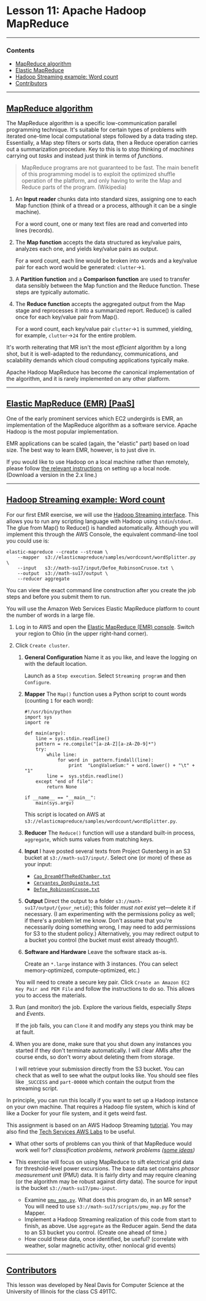 #   Lesson 11:  Apache Hadoop MapReduce


---

### Contents

-   [MapReduce algorithm](#1)
-   [Elastic MapReduce](#2)
-   [Hadoop Streaming example:  Word count](#3)
-   [Contributors](#6)


---

##  [MapReduce algorithm](#1)

The MapReduce algorithm is a specific low-communication parallel programming technique.  It's suitable for certain types of problems with iterated one-time local computational steps followed by a data trading step.  Essentially, a Map step filters or sorts data, then a Reduce operation carries out a summarization procedure.  Key to this is to stop thinking of *machines* carrying out *tasks* and instead just think in terms of *functions*.

> MapReduce programs are not guaranteed to be fast. The main benefit of this programming model is to exploit the optimized shuffle operation of the platform, and only having to write the Map and Reduce parts of the program.  (Wikipedia)

1.  An **Input reader** chunks data into standard sizes, assigning one to each Map function (think of a thread or a process, although it can be a single machine).

    For a word count, one or many text files are read and converted into lines (records).

2.  The **Map function** accepts the data structured as key/value pairs, analyzes each one, and yields key/value pairs as output.

    For a word count, each line would be broken into words and a key/value pair for each word would be generated:  `clutter`→`1`.

3.  A **Partition function** and a **Comparison function** are used to transfer data sensibly between the Map function and the Reduce function.  These steps are typically automatic.

4.  The **Reduce function** accepts the aggregated output from the Map stage and reprocesses it into a summarized report.  Reduce() is called once for each key/value pair from Map().

    For a word count, each key/value pair `clutter`→`1` is summed, yielding, for example, `clutter`→`24` for the entire problem.

It's worth reiterating that MR isn't the most *efficient* algorithm by a long shot, but it is well-adapted to the redundancy, communications, and scalability demands which cloud computing applications typically make.

Apache Hadoop MapReduce has become *the* canonical implementation of the algorithm, and it is rarely implemented on any other platform.


---

##  [Elastic MapReduce (EMR) [PaaS]](#2)

One of the early prominent services which EC2 undergirds is EMR, an implementation of the MapReduce algorithm as a software service.  Apache Hadoop is the most popular implementation.

EMR applications can be scaled (again, the "elastic" part) based on load size.  The best way to learn EMR, however, is to just dive in.

<div class="alert alert-info">
If you would like to use Hadoop on a local machine rather than remotely, please follow <a href="https://hadoop.apache.org/docs/r2.7.2/hadoop-project-dist/hadoop-common/SingleCluster.html">the relevant instructions</a> on setting up a local node.  (Download a version in the 2.x line.)
</div>


---

##  [Hadoop Streaming example:  Word count](#3)

For our first EMR exercise, we will use the [Hadoop Streaming interface](https://hadoop.apache.org/docs/r1.2.1/streaming.html).  This allows you to run any scripting language with Hadoop using `stdin`/`stdout`.  The glue from Map() to Reduce() is handled automatically.  Although you will implement this through the AWS Console, the equivalent command-line tool you could use is:

    elastic-mapreduce --create --stream \
        --mapper  s3://elasticmapreduce/samples/wordcount/wordSplitter.py \
        --input   s3://math-su17/input/Defoe_RobinsonCrusoe.txt \
        --output  s3://math-su17/output \
        --reducer aggregate

You can view the exact command line construction after you create the job steps and before you submit them to run.

You will use the Amazon Web Services Elastic MapReduce platform to count the number of words in a large file.

1.  Log in to AWS and open the [Elastic MapReduce (EMR) console](https://us-east-2.console.aws.amazon.com/elasticmapreduce/home?region=us-east-2#).  Switch your region to Ohio (in the upper right-hand corner).

2.  Click `Create cluster`.

    1.  **General Configuration**  Name it as you like, and leave the logging on with the default location.

        Launch as a `Step execution`.  Select `Streaming program` and then `Configure`.

    2.  **Mapper**  The `Map()` function uses a Python script to count words (counting `1` for each word):

            #!/usr/bin/python
            import sys
            import re

            def main(argv):
                line = sys.stdin.readline()
                pattern = re.compile("[a-zA-Z][a-zA-Z0-9]*")
                try:
                    while line:
                        for word in  pattern.findall(line):
                            print  "LongValueSum:" + word.lower() + "\t" + "1"
                    line =  sys.stdin.readline()
                except "end of file":
                    return None

            if __name__ == "__main__":
                main(sys.argv)

        This script is located on AWS at `s3://elasticmapreduce/samples/wordcount/wordSplitter.py`.

    3.  **Reducer**  The `Reduce()` function will use a standard built-in process, `aggregate`, which sums values from matching keys.

    4.  **Input**  I have posted several texts from Project Gutenberg in an S3 bucket at `s3://math-su17/input/`.  Select one (or more) of these as your input:

        -   [`Cao_DreamOfTheRedChamber.txt`](./Cao_DreamOfTheRedChamber.txt)
        -   [`Cervantes_DonQuixote.txt`](./Cervantes_DonQuixote.txt)
        -   [`Defoe_RobinsonCrusoe.txt`](./Defoe_RobinsonCrusoe.txt)

    5.  **Output**  Direct the output to a folder `s3://math-su17/output/{your_netid}`; this folder _must not exist_ yet—delete it if necessary.  (I am experimenting with the permissions policy as well; if there's a problem let me know.  Don't assume that you're necessarily doing something wrong, I may need to add permissions for S3 to the student policy.)  Alternatively, you may redirect output to a bucket you control (the bucket must exist already though!).

    6.  **Software and Hardware**  Leave the software stack as-is.

        Create an `*.large` instance with 3 instances.  (You can select memory-optimized, compute-optimized, etc.)

    You will need to create a secure key pair.  Click `Create an Amazon EC2 Key Pair and PEM File` and follow the instructions to do so.  This allows you to access the materials.


3.  Run (and monitor) the job.  Explore the various fields, especially *Steps* and *Events*.

    If the job fails, you can `Clone` it and modify any steps you think may be at fault.

4.  When you are done, make sure that you shut down any instances you started if they don't terminate automatically.  I will clear AMIs after the course ends, so don't worry about deleting them from storage.

    I will retrieve your submission directly from the S3 bucket.  You can check that as well to see what the output looks like.  You should see files like `_SUCCESS` and `part-00000` which contain the output from the streaming script.

<div class="alert alert-info">
In principle, you can run this locally if you want to set up a Hadoop instance on your own machine.  That requires a Hadoop file system, which is kind of like a Docker for your file system, and it gets weird fast.
</div>

This assignment is based on an AWS Hadoop Streaming [tutorial](https://aws.amazon.com/code/Elastic-MapReduce/2273).  You may also find the [Tech Services AWS Labs](https://aws.illinois.edu/labs/) to be useful.

-   What other sorts of problems can you think of that MapReduce would work well for?  _classification problems, network problems ([some ideas](https://stackoverflow.com/questions/12375761/good-mapreduce-examples#12375878))_

-   This exercise will focus on using MapReduce to sift electrical grid data for threshold-level power excursions.  The base data set contains *phasor measurement unit* (PMU) data.  It is fairly dirty and may require cleaning (or the algorithm may be robust against dirty data).  The source for input is the bucket `s3://math-su17/pmu-input`.
    -   Examine [`pmu_map.py`](	https://s3.us-east-2.amazonaws.com/math-su17/scripts/pmu_map.py).  What does this program do, in an MR sense?  You will need to use `s3://math-su17/scripts/pmu_map.py` for the Mapper.
    -   Implement a Hadoop Streaming realization of this code from start to finish, as above.  Use `aggregate` as the Reducer again.  Send the data to an S3 bucket you control.  (Create one ahead of time.)
    -   How could these data, once identified, be useful?  (correlate with weather, solar magnetic activity, other nonlocal grid events)


---

##  [Contributors](#6)

This lesson was developed by Neal Davis for Computer Science at the University of Illinois for the class CS 491TC.
